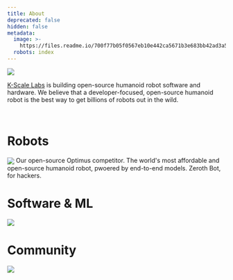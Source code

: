 ```yaml
---
title: About
deprecated: false
hidden: false
metadata:
  image: >-
    https://files.readme.io/700f77b05f0567eb10e442ca5671b3e683bb42ad3a5cb6c9e0b1c3a3eef68abf-Slide_16_9_-_462.png
  robots: index
---
```

<Image align="center" src="https://files.readme.io/036beba228420d628064421764a5f0c58ed994fb8ed030ac18a2c665b1b7f256-Slide_16_9_-_462.png" />

[K-Scale Labs](https://kscale.dev)  is building open-source humanoid robot software and hardware. We believe that a developer-focused, open-source humanoid robot is the best way to get billions of robots out in the wild.

<br />

# Robots

<Image align="center" src="https://files.readme.io/5f3ad22518b1ece1f4c03a2039eab0f519be93fff8192dda570f8ce8780fe414-Group_243.png" />

<Cards columns={3}>
  <Card title="K-Bot" href="https://docs.kscale.dev/docs/kbot#/" icon="fa-user" target="_blank">
    Our open-source Optimus competitor.
  </Card>

  <Card title="Zeroth Bot" href="https://docs.kscale.dev/docs/zeroth-bot#/" icon="fa-robot">
    The world's most affordable and open-source humanoid robot, pwoered by end-to-end models.
  </Card>

  <Card title="Zeroth Bot (3D Printed)" href="https://docs.kscale.dev/docs/zeroth-bot-01#/" icon="fa-user">
    Zeroth Bot, for hackers.
  </Card>
</Cards>

# Software & ML

<Image align="center" src="https://files.readme.io/18761370ef4487f4137320c306e768300d1b3c5113a8c3d51fe9e3064fce5695-Slide_16_9_-_490.png" />

<br />

# Community

<Image align="center" src="https://files.readme.io/8bb18da45d157da340feda4765e8431c7f6524830bc5cef1cf9e61b757e10d37-Slide_16_9_-_489.png" />